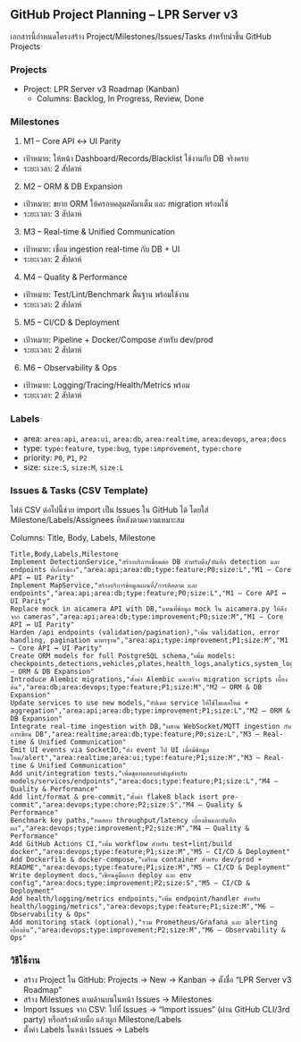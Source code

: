 ## GitHub Project Planning – LPR Server v3

เอกสารนี้กำหนดโครงสร้าง Project/Milestones/Issues/Tasks สำหรับนำขึ้น GitHub Projects

### Projects
- Project: LPR Server v3 Roadmap (Kanban)
  - Columns: Backlog, In Progress, Review, Done

### Milestones
1) M1 – Core API ↔ UI Parity
- เป้าหมาย: ให้หน้า Dashboard/Records/Blacklist ใช้งานกับ DB จริงครบ
- ระยะเวลา: 2 สัปดาห์

2) M2 – ORM & DB Expansion
- เป้าหมาย: ขยาย ORM ให้ครอบคลุมสคีมาเต็ม และ migration พร้อมใช้
- ระยะเวลา: 3 สัปดาห์

3) M3 – Real-time & Unified Communication
- เป้าหมาย: เชื่อม ingestion real-time กับ DB + UI
- ระยะเวลา: 2 สัปดาห์

4) M4 – Quality & Performance
- เป้าหมาย: Test/Lint/Benchmark พื้นฐาน พร้อมใช้งาน
- ระยะเวลา: 2 สัปดาห์

5) M5 – CI/CD & Deployment
- เป้าหมาย: Pipeline + Docker/Compose สำหรับ dev/prod
- ระยะเวลา: 2 สัปดาห์

6) M6 – Observability & Ops
- เป้าหมาย: Logging/Tracing/Health/Metrics พร้อม
- ระยะเวลา: 2 สัปดาห์

### Labels
- area: `area:api`, `area:ui`, `area:db`, `area:realtime`, `area:devops`, `area:docs`
- type: `type:feature`, `type:bug`, `type:improvement`, `type:chore`
- priority: `P0`, `P1`, `P2`
- size: `size:S`, `size:M`, `size:L`

### Issues & Tasks (CSV Template)
ไฟล์ CSV ต่อไปนี้ช่วย import เป็น Issues ใน GitHub ได้ โดยใส่ Milestone/Labels/Assignees ทีหลังตามความเหมาะสม

Columns: Title, Body, Labels, Milestone

```csv
Title,Body,Labels,Milestone
Implement DetectionService,"สร้างบริการเชื่อมต่อ DB สำหรับดึง/บันทึก detection และ endpoints ที่เกี่ยวข้อง","area:api;area:db;type:feature;P0;size:L","M1 – Core API ↔ UI Parity"
Implement MapService,"สร้างบริการข้อมูลแผนที่/การติดตาม และ endpoints","area:api;area:db;type:feature;P0;size:L","M1 – Core API ↔ UI Parity"
Replace mock in aicamera API with DB,"แทนที่ข้อมูล mock ใน aicamera.py ให้ดึงจาก cameras","area:api;area:db;type:improvement;P0;size:M","M1 – Core API ↔ UI Parity"
Harden /api endpoints (validation/pagination),"เพิ่ม validation, error handling, pagination มาตรฐาน","area:api;type:improvement;P1;size:M","M1 – Core API ↔ UI Parity"
Create ORM models for full PostgreSQL schema,"เพิ่ม models: checkpoints,detections,vehicles,plates,health_logs,analytics,system_logs","area:db;type:feature;P0;size:L","M2 – ORM & DB Expansion"
Introduce Alembic migrations,"ตั้งค่า Alembic และสร้าง migration scripts เบื้องต้น","area:db;area:devops;type:feature;P1;size:M","M2 – ORM & DB Expansion"
Update services to use new models,"อัปเดต service ให้ใช้โมเดลใหม่ + aggregation","area:api;area:db;type:improvement;P1;size:L","M2 – ORM & DB Expansion"
Integrate real-time ingestion with DB,"ผสาน WebSocket/MQTT ingestion กับการเขียน DB","area:realtime;area:db;type:feature;P0;size:L","M3 – Real-time & Unified Communication"
Emit UI events via SocketIO,"ส่ง event ไป UI เมื่อมีข้อมูลใหม่/alert","area:realtime;area:ui;type:feature;P1;size:M","M3 – Real-time & Unified Communication"
Add unit/integration tests,"เพิ่มชุดทดสอบสำคัญสำหรับ models/services/endpoints","area:docs;type:feature;P1;size:L","M4 – Quality & Performance"
Add lint/format & pre-commit,"ตั้งค่า flake8 black isort pre-commit","area:devops;type:chore;P2;size:S","M4 – Quality & Performance"
Benchmark key paths,"ทดสอบ throughput/latency เบื้องต้นและบันทึกผล","area:devops;type:improvement;P2;size:M","M4 – Quality & Performance"
Add GitHub Actions CI,"เพิ่ม workflow สำหรับ test+lint/build docker","area:devops;type:feature;P1;size:M","M5 – CI/CD & Deployment"
Add Dockerfile & docker-compose,"เตรียม container สำหรับ dev/prod + README","area:devops;type:feature;P1;size:M","M5 – CI/CD & Deployment"
Write deployment docs,"เขียนคู่มือการ deploy และ env config","area:docs;type:improvement;P2;size:S","M5 – CI/CD & Deployment"
Add health/logging/metrics endpoints,"เพิ่ม endpoint/handler สำหรับ health/logging/metrics","area:devops;type:feature;P1;size:M","M6 – Observability & Ops"
Add monitoring stack (optional),"รวม Prometheus/Grafana และ alerting เบื้องต้น","area:devops;type:improvement;P2;size:M","M6 – Observability & Ops"
```

### วิธีใช้งาน
- สร้าง Project ใน GitHub: Projects → New → Kanban → ตั้งชื่อ “LPR Server v3 Roadmap”
- สร้าง Milestones ตามด้านบนในหน้า Issues → Milestones
- Import Issues จาก CSV: ไปที่ Issues → “Import issues” (ผ่าน GitHub CLI/3rd party) หรือสร้างด้วยมือ แล้วผูก Milestone/Labels
- ตั้งค่า Labels ในหน้า Issues → Labels

